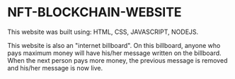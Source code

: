 # NFT-BLOCKCHAIN-WEBSITE

This website was built  using: HTML, CSS,  JAVASCRIPT, NODEJS.

This website is also an "internet billboard". On this billboard, anyone who pays maximum money will have his/her message written on the billboard. When the next person pays more money, the previous message is removed and his/her message is now live.